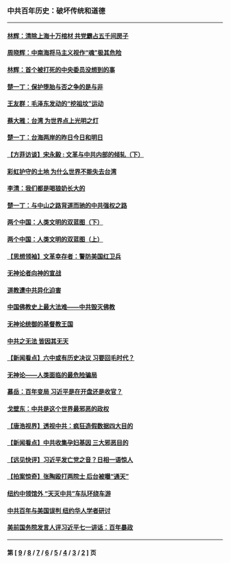 ### 中共百年历史：破坏传统和道德
---
#### [林辉：清除上海十万棺材 共党霸占五千间房子](../../pages/nf1176114/n14033735.md?08020430) 
#### [周晓辉：中南海将马主义视作“魂”极其危险](../../pages/nf1176114/n14026892.md?08020430) 
#### [林辉：首个被打死的中央委员没想到的事](../../pages/nf1176114/n13987400.md?08020430) 
#### [楚一丁：保护堕胎与否之争的是与非](../../pages/nf1176114/n13815642.md?08020430) 
#### [王友群：毛泽东发动的“挖祖坟”运动](../../pages/nf1176114/n13723639.md?08020430) 
#### [蔡大雅：台湾 为世界点上光明之灯](../../pages/nf1176114/n13531530.md?08020430) 
#### [楚一丁：台海两岸的昨日今日和明日](../../pages/nf1176114/n13531468.md?08020430) 
#### [【方菲访谈】宋永毅 : 文革与中共内部的倾轧（下）](../../pages/nf1176114/n13486836.md?08020430) 
#### [彩虹护守的土地 为什么世界不能失去台湾](../../pages/nf1176114/n13476849.md?08020430) 
#### [李清：我们都是喝狼奶长大的](../../pages/nf1176114/n13471478.md?08020430) 
#### [楚一丁：与中山之路背道而驰的中共强权之路](../../pages/nf1176114/n13437270.md?08020430) 
#### [两个中国：人类文明的双蓝图（下）](../../pages/nf1176114/n13423132.md?08020430) 
#### [两个中国：人类文明的双蓝图（上）](../../pages/nf1176114/n13422687.md?08020430) 
#### [【思想领袖】文革幸存者：警防美国红卫兵](../../pages/nf1176114/n13339289.md?08020430) 
#### [无神论者向神的宣战](../../pages/nf1176114/n13281535.md?08020430) 
#### [道教遭中共异化迫害](../../pages/nf1176114/n13281463.md?08020430) 
#### [中国佛教史上最大法难——中共毁灭佛教](../../pages/nf1176114/n13281397.md?08020430) 
#### [无神论统御的基督教王国](../../pages/nf1176114/n13281280.md?08020430) 
#### [中共之无法 皆因其无天](../../pages/nf1176114/n13281088.md?08020430) 
#### [【新闻看点】六中或有历史决议 习要回毛时代？](../../pages/nf1176114/n13222895.md?08020430) 
#### [无神论——人类面临的最危险骗局](../../pages/nf1176114/n13196137.md?08020430) 
#### [慕岳：百年变局 习近平是在开盘还是收官？](../../pages/nf1176114/n13206516.md?08020430) 
#### [戈壁东：中共是这个世界最邪恶的政权](../../pages/nf1176114/n13085641.md?08020430) 
#### [【唐浩视界】透视中共：疯狂造假数据四大目的](../../pages/nf1176114/n13080590.md?08020430) 
#### [【新闻看点】中共收集孕妇基因 三大邪恶目的](../../pages/nf1176114/n13077182.md?08020430) 
#### [【远见快评】习近平发亡党之音？日相一语惊人](../../pages/nf1176114/n13074809.md?08020430) 
#### [【拍案惊奇】张陶殴打两院士 后台被曝“通天”](../../pages/nf1176114/n13070496.md?08020430) 
#### [纽约中领馆外 “天灭中共”车队环绕车游](../../pages/nf1176114/n13070693.md?08020430) 
#### [中共百年与美国误判 纽约华人学者研讨](../../pages/nf1176114/n13067969.md?08020430) 
#### [美前国务院发言人评习近平七一讲话：百年暴政](../../pages/nf1176114/n13066986.md?08020430) 

---
#### 第 [ [9](./9.md?08020430) / [8](./8.md?08020430) / [7](./7.md?08020430) / [6](./6.md?08020430) / [5](./5.md?08020430) / [4](./4.md?08020430) / [3](./3.md?08020430) / [2](./2.md?08020430) ] 页
